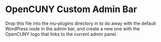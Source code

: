 # OpenCUNY Custom Admin Bar 
Drop this file into the *mu-plugins* directory in to do away with the default WordPress node in the admin bar, and create a new one with the OpenCUNY logo that links to the current admin panel. 
